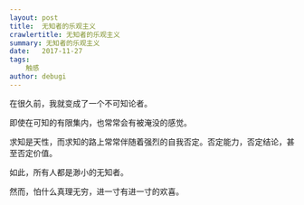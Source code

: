 ```yaml
---
layout: post
title:  无知者的乐观主义
crawlertitle: 无知者的乐观主义
summary: 无知者的乐观主义
date:   2017-11-27
tags:
    触感
author: debugi
---
```


在很久前，我就变成了一个不可知论者。  

即使在可知的有限集内，也常常会有被淹没的感觉。  

求知是天性，而求知的路上常常伴随着强烈的自我否定。否定能力，否定结论，甚至否定价值。 

如此，所有人都是渺小的无知者。  

然而，怕什么真理无穷，进一寸有进一寸的欢喜。 



